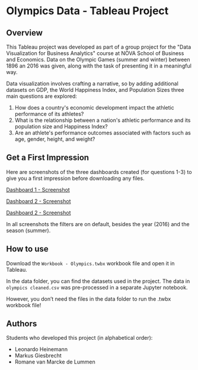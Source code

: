 # Olympics Data - Tableau Project

## Overview
This Tableau project was developed as part of a group project for the "Data Visualization for Business Analytics" course at NOVA School of Business and Economics. Data on the Olympic Games (summer and winter) between 1896 an 2016 was given, along with the task of presenting it in a meaningful way.

Data visualization involves crafting a narrative, so by adding additional datasets on GDP, the World Happiness Index, and Population Sizes three main questions are explored:

1. How does a country's economic development impact the athletic performance of its athletes?
2. What is the relationship between a nation's athletic performance and its population size and Happiness Index?
3. Are an athlete's performance outcomes associated with factors such as age, gender, height, and weight?


## Get a First Impression 

Here are screenshots of the three dashboards created (for questions 1-3) to give you a first impression before downloading any files.


[Dashboard 1 - Screenshot](additionalContent/Dashboard1.png)

[Dashboard 2 - Screenshot](additionalContent/Dashboard2.png)

[Dashboard 2 - Screenshot](additionalContent/Dashboard3.png)

In all screenshots the filters are on default, besides the year (2016) and the season (summer).

## How to use

Download the `Workbook - Olympics.twbx` workbook file and open it in Tableau.

In the data folder, you can find the datasets used in the project. The data in `olympics cleaned.csv` was pre-processed in a separate Jupyter notebook.

However, you don’t need the files in the data folder to run the .twbx workbook file!

## Authors
Students who developed this project (in alphabetical order):
- Leonardo Heinemann
- Markus Giesbrecht
- Romane van Marcke de Lummen 
